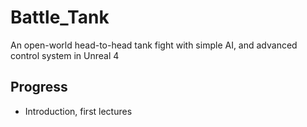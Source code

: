 # Battle_Tank
An open-world head-to-head tank fight with simple AI, and advanced control system in Unreal 4

## Progress
* Introduction, first lectures
